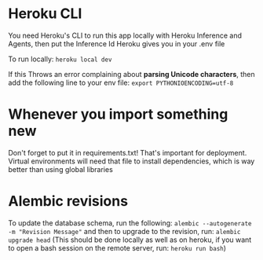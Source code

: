 # Heroku CLI

You need Heroku's CLI to run this app locally with Heroku Inference and Agents, then put the Inference Id Heroku gives you in your .env file

To run locally: `heroku local dev`

If this Throws an error complaining about **parsing Unicode characters**, then add the following line to your env file: 
`export PYTHONIOENCODING=utf-8`

# Whenever you import something new

Don't forget to put it in requirements.txt! That's important for deployment.
Virtual environments will need that file to install dependencies, which is way better than using global libraries

# Alembic revisions

To update the database schema, run the following:
`alembic --autogenerate -m "Revision Message"`
and then to upgrade to the revision, run:
`alembic upgrade head`
(This should be done locally as well as on heroku, if you want to open a bash session on the remote server, run: `heroku run bash`)
